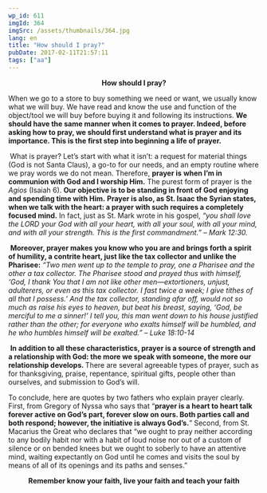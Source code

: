 ```yaml
---
wp_id: 611
imgId: 364
imgSrc: /assets/thumbnails/364.jpg
lang: en
title: "How should I pray?"
pubDate: 2017-02-11T21:57:11
tags: ["aa"]
---
```

<!-- page: 6 -->

<p style="text-align: center;"><strong>How should I pray?</strong></p>
<p style="text-align: left;">When we go to a store to buy something we need or want, we usually know what we will buy. We have read and know the use and function of the object/tool we will buy before buying it and following its instructions. <strong>We should have </strong><strong>the same manner when it comes to prayer. Indeed, before asking how to pray, we should first understand what is prayer and its importance. This is the first step into beginning a life of prayer.</strong></p>
<p><strong> </strong>What is prayer? Let’s start with what it isn’t: a request for material things (God is not Santa Claus), a go-to for our needs, and an empty routine where we pray words we do not mean. Therefore, <strong>prayer is</strong> <strong>when I’m in communion with God and I worship Him.</strong> The purest form of prayer is the <em>Agios </em>(Isaiah 6). <strong>Our objective is to be standing in front of God enjoying and spending time with Him.</strong> <strong>Prayer is also, as St. Isaac the Syrian states, when we talk with the heart: a prayer with such requires a completely focused mind.</strong> In fact, just as St. Mark wrote in his gospel, <em>“you shall love the LORD your God with all your heart, with all your soul, with all your mind, and with all your strength. This is the first commandment.” – Mark 12:30. </em></p>
<p><em> </em><strong>Moreover, prayer makes you know who you are and brings forth a spirit of humility, a contrite heart, just like the tax collector and unlike the Pharisee:</strong> <em>“Two men went up to the temple to pray, one a Pharisee and the other a tax collector. The Pharisee stood and prayed thus with himself, ‘God, I thank You that I am not like other men—extortioners, unjust, adulterers, or even as this tax collector. I fast twice a week; I give tithes of all that I possess.’ And the tax collector, standing afar off, would not so much as raise his eyes to heaven, but beat his breast, saying, ‘God, be merciful to me a sinner!’ I tell you, this man went down to his house justified rather than the other; for everyone who exalts himself will be humbled, and he who humbles himself will be exalted.” – Luke 18:10-14</em></p>
<p><em> </em><strong>In addition to all these characteristics, prayer is a source of strength and a relationship with God: the more we speak with someone, the more our relationship develops. </strong>There are several agreeable types of prayer, such as for thanksgiving, praise, repentance, spiritual gifts, people other than ourselves, and submission to God’s will.</p>
<p>To conclude, here are quotes by two fathers who explain prayer clearly. First, from Gregory of Nyssa who says that “<strong>prayer is a heart to heart talk forever active on God’s part, forever slow on ours. Both parties call and both respond; however, the initiative is always God’s.</strong>” Second, from St. Macarius the Great who declares that “we ought to pray neither according to any bodily habit nor with a habit of loud noise nor out of a custom of silence or on bended knees but we ought to soberly to have an attentive mind, waiting expectantly on God until he comes and visits the soul by means of all of its openings and its paths and senses.”</p>
<p style="text-align: center;"><strong>Remember know your faith, live your faith and teach your faith</strong></p>
